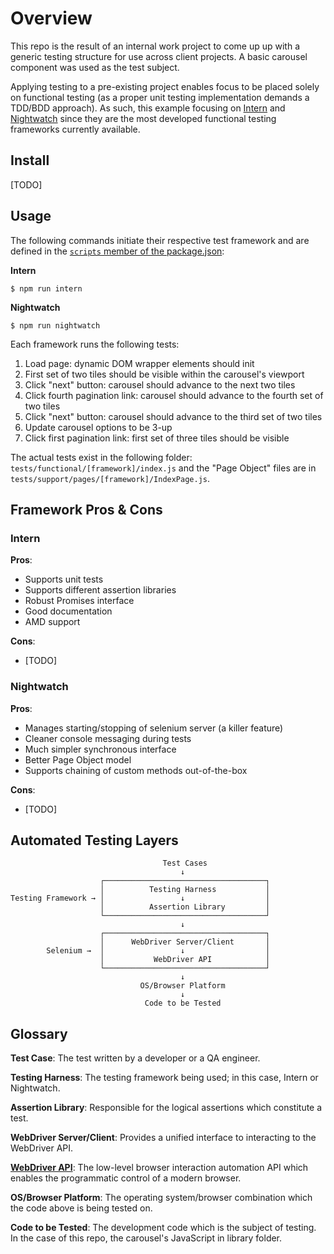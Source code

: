 # Overview #

This repo is the result of an internal work project to come up up with a generic testing structure for use across client projects. A basic carousel component was used as the test subject.

Applying testing to a pre-existing project enables focus to be placed solely on functional testing (as a proper unit testing implementation demands a TDD/BDD approach). As such, this example focusing on [Intern][intern] and [Nightwatch][nightwatch] since they are the most developed functional testing frameworks currently available.



## Install ##

[TODO]



## Usage ##

The following commands initiate their respective test framework and are defined in the [`scripts` member of the package.json](blob/master/package.json#L5):

**Intern**

    $ npm run intern


**Nightwatch**

    $ npm run nightwatch


Each framework runs the following tests:

  1. Load page: dynamic DOM wrapper elements should init
  2. First set of two tiles should be visible within the carousel's viewport
  3. Click "next" button: carousel should advance to the next two tiles
  4. Click fourth pagination link: carousel should advance to the fourth set of two tiles
  5. Click "next" button: carousel should advance to the third set of two tiles
  6. Update carousel options to be 3-up
  7. Click first pagination link: first set of three tiles should be visible

The actual tests exist in the following folder: `tests/functional/[framework]/index.js` and the "Page Object" files are in `tests/support/pages/[framework]/IndexPage.js`.


## Framework Pros & Cons ##


### Intern ###
  
**Pros**:
  
  - Supports unit tests                     
  - Supports different assertion libraries  
  - Robust Promises interface               
  - Good documentation                      
  - AMD support                             

**Cons**:

  - [TODO]


### Nightwatch ###

**Pros**:
  
  - Manages starting/stopping of selenium server (a killer feature)
  - Cleaner console messaging during tests
  - Much simpler synchronous interface
  - Better Page Object model
  - Supports chaining of custom methods out-of-the-box

**Cons**:

  - [TODO]



## Automated Testing Layers ##

```text              
                                  Test Cases
                                      ↓
                    ┌────────────────────────────────────┐
                    │          Testing Harness           │
Testing Framework → │                 ↓                  │
                    │          Assertion Library         │
                    └────────────────────────────────────┘
                                      ↓
                    ┌────────────────────────────────────┐
                    │      WebDriver Server/Client       │
        Selenium →  │                 ↓                  │
                    │           WebDriver API            │
                    └────────────────────────────────────┘
                                      ↓
                             OS/Browser Platform
                                      ↓
                              Code to be Tested
```


## Glossary ##

**Test Case**: The test written by a developer or a QA engineer.

**Testing Harness**: The testing framework being used; in this case, Intern or Nightwatch.

**Assertion Library**: Responsible for the logical assertions which constitute a test.

**WebDriver Server/Client**: Provides a unified interface to interacting to the WebDriver API.

**[WebDriver API][webdriver]**: The low-level browser interaction automation API which enables the programmatic control of a modern browser.

**OS/Browser Platform**: The operating system/browser combination which the code above is being tested on.

**Code to be Tested**: The development code which is the subject of testing. In the case of this repo, the carousel's JavaScript in library folder.




[intern]: http://theintern.github.io/intern/
[nightwatch]: http://nightwatchjs.org/
[webdriver]: http://www.w3.org/TR/webdriver/
